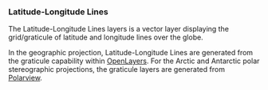 ### Latitude-Longitude Lines
The Latitude-Longitude Lines layers is a vector layer displaying the grid/graticule of latitude and longitude lines over the globe.

In the geographic projection, Latitude-Longitude Lines are generated from the graticule capability within [OpenLayers](https://openlayers.org/). For the Arctic and Antarctic polar stereographic projections, the graticule layers are generated from [Polarview](https://www.polarview.aq/).  
